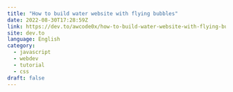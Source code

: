 ```yaml
---
title: "How to build water website with flying bubbles"
date: 2022-08-30T17:28:59Z
link: https://dev.to/awcode0x/how-to-build-water-website-with-flying-bubbles-2gjm?utm_medium=RSS&utm_source=news.12bit.vn
site: dev.to
language: English
category:
  - javascript
  - webdev
  - tutorial
  - css
draft: false
---
```

